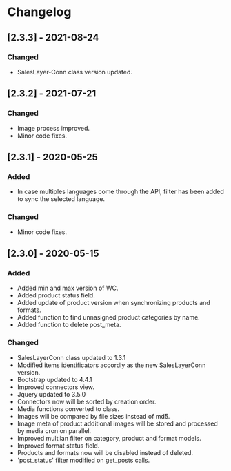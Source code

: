 # Changelog

## [2.3.3] - 2021-08-24

### Changed

- SalesLayer-Conn class version updated.

## [2.3.2] - 2021-07-21

### Changed

- Image process improved.
- Minor code fixes.

## [2.3.1] - 2020-05-25

### Added

- In case multiples languages come through the API, filter has been added to sync the selected language.

### Changed

- Minor code fixes.

## [2.3.0] - 2020-05-15

### Added

- Added min and max version of WC.
- Added product status field.
- Added update of product version when synchronizing products and formats.
- Added function to find unnasigned product categories by name.
- Added function to delete post_meta.

### Changed

- SalesLayerConn class updated to 1.3.1
- Modified items identificators accordly as the new SalesLayerConn version.
- Bootstrap updated to 4.4.1
- Improved connectors view.
- Jquery updated to 3.5.0
- Connectors now will be sorted by creation order.
- Media functions converted to class.
- Images will be compared by file sizes instead of md5.
- Image meta of product additional images will be stored and processed by media cron on parallel.
- Improved multilan filter on category, product and format models.
- Improved format status field.
- Products and formats now will be disabled instead of deleted.
- 'post_status' filter modified on get_posts calls.



